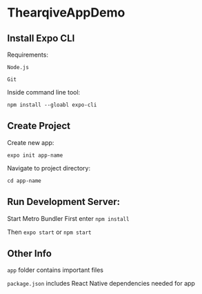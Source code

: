 # ThearqiveAppDemo

## Install Expo CLI
Requirements: 

`Node.js` 

`Git` 

Inside command line tool:

`npm install --gloabl expo-cli`

## Create Project
Create new app: 

`expo init app-name`

Navigate to project directory: 

`cd app-name`

## Run Development Server: 
Start Metro Bundler
First enter `npm install`

Then `expo start` or `npm start`

## Other Info
`app` folder contains important files

`package.json` includes React Native dependencies needed for app
